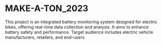 # MAKE-A-TON_2023

This project is an integrated battery monitoring system designed for electric bikes, offering real-time data collection and analysis. It aims to enhance battery safety and performance. Target audience includes electric vehicle manufacturers, retailers, and end-users
